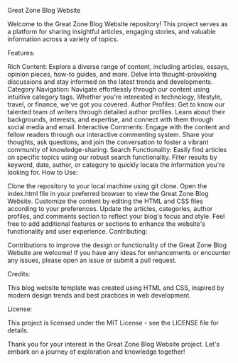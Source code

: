 
Great Zone Blog Website

Welcome to the Great Zone Blog Website repository! This project serves as a platform for sharing insightful articles, engaging stories, and valuable information across a variety of topics.

Features:

Rich Content: Explore a diverse range of content, including articles, essays, opinion pieces, how-to guides, and more. Delve into thought-provoking discussions and stay informed on the latest trends and developments.
Category Navigation: Navigate effortlessly through our content using intuitive category tags. Whether you're interested in technology, lifestyle, travel, or finance, we've got you covered.
Author Profiles: Get to know our talented team of writers through detailed author profiles. Learn about their backgrounds, interests, and expertise, and connect with them through social media and email.
Interactive Comments: Engage with the content and fellow readers through our interactive commenting system. Share your thoughts, ask questions, and join the conversation to foster a vibrant community of knowledge-sharing.
Search Functionality: Easily find articles on specific topics using our robust search functionality. Filter results by keyword, date, author, or category to quickly locate the information you're looking for.
How to Use:

Clone the repository to your local machine using git clone.
Open the index.html file in your preferred browser to view the Great Zone Blog Website.
Customize the content by editing the HTML and CSS files according to your preferences. Update the articles, categories, author profiles, and comments section to reflect your blog's focus and style.
Feel free to add additional features or sections to enhance the website's functionality and user experience.
Contributing:

Contributions to improve the design or functionality of the Great Zone Blog Website are welcome! If you have any ideas for enhancements or encounter any issues, please open an issue or submit a pull request.

Credits:

This blog website template was created using HTML and CSS, inspired by modern design trends and best practices in web development.

License:

This project is licensed under the MIT License - see the LICENSE file for details.

Thank you for your interest in the Great Zone Blog Website project. Let's embark on a journey of exploration and knowledge together!
